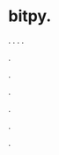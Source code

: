 # bitpy.
.
.
.
.












.






















































.
























.



























.

















































































.































































.






























































